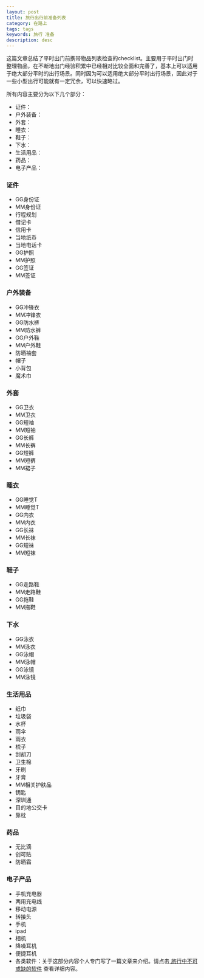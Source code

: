 ```yaml
---
layout: post
title: 旅行出行前准备列表
category: 在路上
tags: tags
keywords: 旅行 准备
description: desc
---
```


这篇文章总结了平时出门前携带物品列表检查的checklist。主要用于平时出门时整理物品，在不断地出门经验积累中已经相对比较全面和完善了，基本上可以适用于绝大部分平时的出行场景。同时因为可以适用绝大部分平时出行场景，因此对于一些小型出行可能就有一定冗余，可以快速略过。

所有内容主要分为以下几个部分：

- 证件：
- 户外装备：
- 外套：
- 睡衣：
- 鞋子：
- 下水：
- 生活用品：
- 药品：
- 电子产品：

### 证件

-  GG身份证
-  MM身份证
-  行程规划
-  借记卡
-  信用卡
-  当地纸币
-  当地电话卡
-  GG护照
-  MM护照
-  GG签证
-  MM签证

### 户外装备

-  GG冲锋衣
-  MM冲锋衣
-  GG防水裤
-  MM防水裤
-  GG户外鞋
-  MM户外鞋
-  防晒袖套
-  帽子
-  小背包
-  魔术巾

### 外套

-  GG卫衣
-  MM卫衣 
-  GG短袖
-  MM短袖
-  GG长裤
-  MM长裤
-  GG短裤
-  MM短裤
-  MM裙子

### 睡衣

-  GG睡觉T
-  MM睡觉T
-  GG内衣
-  MM内衣
-  GG长袜
-  MM长袜
-  GG短袜
-  MM短袜

### 鞋子

-  GG走路鞋
-  MM走路鞋
-  GG拖鞋
-  MM拖鞋

### 下水

-  GG泳衣
-  MM泳衣
-  GG泳帽
-  MM泳帽
-  GG泳镜
-  MM泳镜

### 生活用品

-  纸巾
-  垃圾袋
-  水杯
-  雨伞
-  雨衣
-  梳子
-  刮胡刀
-  卫生棉
-  牙刷
-  牙膏
-  MM相关护肤品
-  钥匙
-  深圳通
-  目的地公交卡
-  靠枕

### 药品

-  无比滴
-  创可贴
-  防晒霜

### 电子产品

-  手机充电器
-  两用充电线
-  移动电源
-  转接头
-  手机
-  ipad
-  相机
-  降噪耳机
-  便捷耳机
-  各类软件：关于这部分内容个人专门写了一篇文章来介绍。请点击[ 旅行中不可或缺的软件](https://blog.bihe0832.com/lv_software.html) 查看详细内容。

